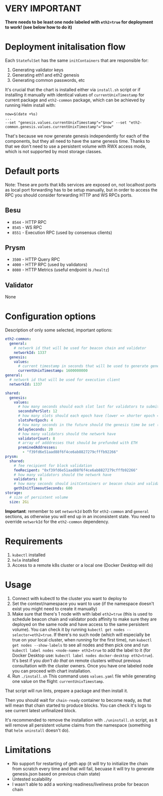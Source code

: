 # VERY IMPORTANT
**There needs to be least one node labeled with `eth2=true` for deployment to work! (see below how to do it)**

# Deployment initalisation flow
Each `StatefulSet` has the same `initContainers` that are responsible for:
1. Generating validator keys
2. Generating eth1 and eth2 genesis
3. Generating common passwords, etc

It's crucial that the chart is installed either via `install.sh` script or if installing it manually with identical values of `currentUnixTimestamp` for current package and `eth2-common` package, which can be achieved by running Helm install with:
```
now=$(date +%s)
...
--set "genesis.values.currentUnixTimestamp"="$now" --set "eth2-common.genesis.values.currentUnixTimestamp"="$now"
```

That's because we now generate genesis independently for each of the components, but they all need to have the same genesis time. Thanks to that we don't need to use a persistent volume with RWX access mode, which is not supported by most storage classes.

# Default ports
Note: These are ports that k8s services are exposed on, not localhost ports as local port forwarding has to be setup manually, but in order to access the RPC you should consider forwarding HTTP and WS RPCs ports.

## Besu
* `8544` - HTTP RPC
* `8545` - WS RPC
* `8551` - Execution RPC (used by consensus clients)

## Prysm
* `3500` - HTTP Query RPC
* `4000` - HTTP RPC (used by validators)
* `8080` - HTTP Metrics (useful endpoint is `/healtz`)

## Validator
None

# Configuration options
Description of only some selected, important options:
``` yaml
eth2-common:
  general:
    # network id that will be used for beacon chain and validator
    networkId: 1337
  genesis:
    values:
      # current timestamp in seconds that will be used to generate genesis time
      currentUnixTimestamp: 1600000000
general:
  # network id that will be used for execution client
  networkId: 1337

shared:
  genesis:
    values:
      # how many seconds should each slot last for validators to submit attestations
      secondsPerSlot: 12
      # how many slots should each epoch have (lower => shorter epoch => faster finality)
      slotsPerEpoch: 4
      # how many seconds in the future should the genesis time be set (this has to be after beacon chain starts )
      delaySeconds: 20
      # how many validators should the network have
      validatorCount: 8
      # array of adddresses that should be prefunded with ETH
      preminedAddresses:
        - "f39fd6e51aad88f6f4ce6ab8827279cfffb92266"
prysm:
  shared:
    # fee recipient for block validation
    feeRecipent: "0xf39fd6e51aad88f6f4ce6ab8827279cfffb92266"
    # how many validators should the network have
    validators: 8
    # how many seconds should initContainers or beacon chain and validator wait for Geth to start
    gethInitTimeoutSeconds: 600
storage:
  # size of persistent volume
  size: 2Gi
```

**Important**: remember to set `networkId` both for `eth2-common` and `general` sections, as otherwise you will end up in an inconsistent state. You need to override `networkId` for the `eth2-common` dependency.

# Requirements
1. `kubectl` installed
2. `helm` installed
3. Access to a remote k8s cluster or a local one (Docker Desktop will do)

# Usage
1. Connect with kubectl to the cluster you want to deploy to
2. Set the context/namespace you want to use (if the namespace doesn't exist you might need to create it manually)
3. Make sure that there's 1 node with with label `eth2=true` (this is used to schedule beacon chain and validator pods affinity to make sure they are deployed on the same node and have access to the same persistent volume). You can check it by running `kubectl get nodes --selector=eth2=true`. If there's no such node (which will especially be true on your local cluster, when running for the first time), run `kubectl get nodes --show-labels` to see all nodes and then pick one and run `kubectl label nodes <node-name> eth2=true` to add the label to it (for Docker Desktop use: `kubectl label nodes docker-desktop eth2=true`). It's best if you *don't do that* on remote clusters without previous consultation with the cluster owners.
Once you have one labeled node you can proceed with chart installation.
3. Run `./install.sh`
This command uses `values.yaml` file while generating one value on the flight: `currentUnixTimestamp`.

That script will run lints, prepare a package and then install it.

Then you should wait for `chain-ready` container to become ready, as that will mean that chain started to produce blocks. You can check it's logs to see current latest unfinalized block.

It's recommended to remove the installation with `./uninstall.sh` script, as it will remove all persistent volume claims from the namespace (something that `helm uninstall` doesn't do).

# Limitations
* No support for restarting of geth app (it will try to initialize the chain from scratch every time and that will fail, becuase it will try to generate genesis.json based on previous chain state)
* Untested scalability
* I wasn't able to add a working readiness/liveliness probe for beacon chain